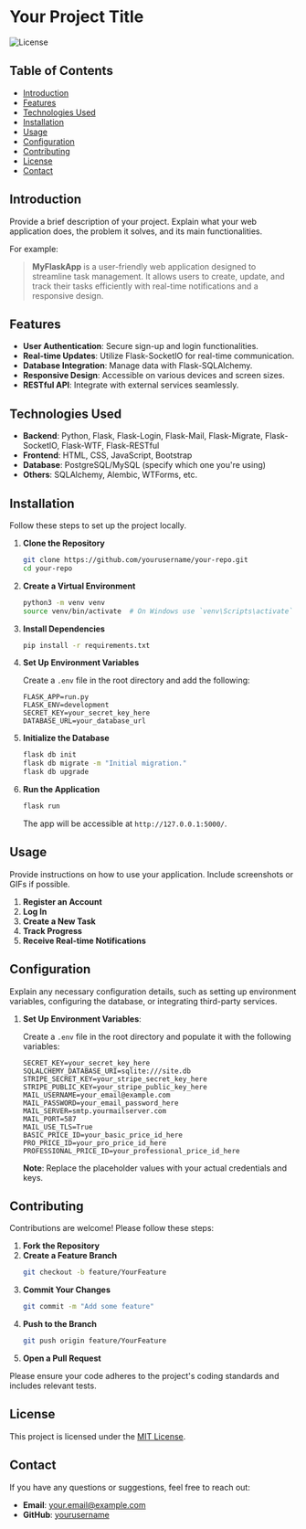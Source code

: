 # Your Project Title

![License](https://img.shields.io/badge/license-MIT-blue.svg)

## Table of Contents

- [Introduction](#introduction)
- [Features](#features)
- [Technologies Used](#technologies-used)
- [Installation](#installation)
- [Usage](#usage)
- [Configuration](#configuration)
- [Contributing](#contributing)
- [License](#license)
- [Contact](#contact)

## Introduction

Provide a brief description of your project. Explain what your web application does, the problem it solves, and its main functionalities.

For example:

> **MyFlaskApp** is a user-friendly web application designed to streamline task management. It allows users to create, update, and track their tasks efficiently with real-time notifications and a responsive design.

## Features

- **User Authentication**: Secure sign-up and login functionalities.
- **Real-time Updates**: Utilize Flask-SocketIO for real-time communication.
- **Database Integration**: Manage data with Flask-SQLAlchemy.
- **Responsive Design**: Accessible on various devices and screen sizes.
- **RESTful API**: Integrate with external services seamlessly.

## Technologies Used

- **Backend**: Python, Flask, Flask-Login, Flask-Mail, Flask-Migrate, Flask-SocketIO, Flask-WTF, Flask-RESTful
- **Frontend**: HTML, CSS, JavaScript, Bootstrap
- **Database**: PostgreSQL/MySQL (specify which one you're using)
- **Others**: SQLAlchemy, Alembic, WTForms, etc.

## Installation

Follow these steps to set up the project locally.

1. **Clone the Repository**
    ```bash
    git clone https://github.com/yourusername/your-repo.git
    cd your-repo
    ```

2. **Create a Virtual Environment**
    ```bash
    python3 -m venv venv
    source venv/bin/activate  # On Windows use `venv\Scripts\activate`
    ```

3. **Install Dependencies**
    ```bash
    pip install -r requirements.txt
    ```

4. **Set Up Environment Variables**

    Create a `.env` file in the root directory and add the following:

    ```env
    FLASK_APP=run.py
    FLASK_ENV=development
    SECRET_KEY=your_secret_key_here
    DATABASE_URL=your_database_url
    ```

5. **Initialize the Database**
    ```bash
    flask db init
    flask db migrate -m "Initial migration."
    flask db upgrade
    ```

6. **Run the Application**
    ```bash
    flask run
    ```

    The app will be accessible at `http://127.0.0.1:5000/`.

## Usage

Provide instructions on how to use your application. Include screenshots or GIFs if possible.

1. **Register an Account**
2. **Log In**
3. **Create a New Task**
4. **Track Progress**
5. **Receive Real-time Notifications**

## Configuration

Explain any necessary configuration details, such as setting up environment variables, configuring the database, or integrating third-party services.

1. **Set Up Environment Variables**:

    Create a `.env` file in the root directory and populate it with the following variables:

    ```env
    SECRET_KEY=your_secret_key_here
    SQLALCHEMY_DATABASE_URI=sqlite:///site.db
    STRIPE_SECRET_KEY=your_stripe_secret_key_here
    STRIPE_PUBLIC_KEY=your_stripe_public_key_here
    MAIL_USERNAME=your_email@example.com
    MAIL_PASSWORD=your_email_password_here
    MAIL_SERVER=smtp.yourmailserver.com
    MAIL_PORT=587
    MAIL_USE_TLS=True
    BASIC_PRICE_ID=your_basic_price_id_here
    PRO_PRICE_ID=your_pro_price_id_here
    PROFESSIONAL_PRICE_ID=your_professional_price_id_here
    ```

    **Note**: Replace the placeholder values with your actual credentials and keys.

## Contributing

Contributions are welcome! Please follow these steps:

1. **Fork the Repository**
2. **Create a Feature Branch**
    ```bash
    git checkout -b feature/YourFeature
    ```
3. **Commit Your Changes**
    ```bash
    git commit -m "Add some feature"
    ```
4. **Push to the Branch**
    ```bash
    git push origin feature/YourFeature
    ```
5. **Open a Pull Request**

Please ensure your code adheres to the project's coding standards and includes relevant tests.

## License

This project is licensed under the [MIT License](LICENSE).

## Contact

If you have any questions or suggestions, feel free to reach out:

- **Email**: your.email@example.com
- **GitHub**: [yourusername](https://github.com/yourusername) 